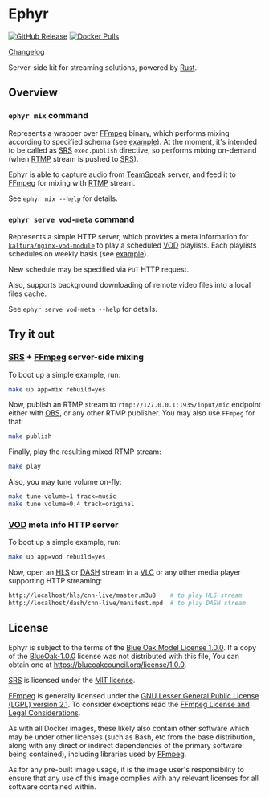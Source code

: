 Ephyr
=====

[![GitHub Release](https://img.shields.io/github/v/release/ALLATRA-IT/ephyr)](https://github.com/ALLATRA-IT/ephyr/releases) [![Docker Pulls](https://img.shields.io/docker/pulls/allatra/ephyr.svg)](https://hub.docker.com/r/allatra/ephyr)

[Changelog](https://github.com/ALLATRA-IT/ephyr/blob/master/CHANGELOG.md)

Server-side kit for streaming solutions, powered by [Rust].




## Overview


### `ephyr mix` command

Represents a wrapper over [FFmpeg] binary, which performs mixing according to specified schema (see [example][1]). At the moment, it's intended to be called as [SRS] `exec.publish` directive, so performs mixing on-demand (when [RTMP] stream is pushed to [SRS]).

Ephyr is able to capture audio from [TeamSpeak] server, and feed it to [FFmpeg] for mixing with [RTMP] stream.

See `ephyr mix --help` for details.


### `ephyr serve vod-meta` command

Represents a simple HTTP server, which provides a meta information for [`kaltura/nginx-vod-module`] to play a scheduled [VOD] playlists. Each playlists schedules on weekly basis (see [example][2]).

New schedule may be specified via `PUT` HTTP request.

Also, supports background downloading of remote video files into a local files cache.

See `ephyr serve vod-meta --help` for details.




## Try it out


### [SRS] + [FFmpeg] server-side mixing

To boot up a simple example, run:
```bash
make up app=mix rebuild=yes
```

Now, publish an RTMP stream to `rtmp://127.0.0.1:1935/input/mic` endpoint either with [OBS], or any other RTMP publisher. You may also use `FFmpeg` for that:
```bash
make publish
```

Finally, play the resulting mixed RTMP stream:
```bash
make play
```

Also, you may tune volume on-fly:
```bash
make tune volume=1 track=music
make tune volume=0.4 track=original
```


### [VOD] meta info HTTP server

To boot up a simple example, run:
```bash
make up app=vod rebuild=yes
```

Now, open an [HLS] or [DASH] stream in a [VLC] or any other media player supporting HTTP streaming:
```bash
http://localhost/hls/cnn-live/master.m3u8    # to play HLS stream
http://localhost/dash/cnn-live/manifest.mpd  # to play DASH stream
```




## License

Ephyr is subject to the terms of the [Blue Oak Model License 1.0.0](https://github.com/ALLATRA-IT/ephyr/blob/master/LICENSE.md). If a copy of the [BlueOak-1.0.0](https://spdx.org/licenses/BlueOak-1.0.0.html) license was not distributed with this file, You can obtain one at <https://blueoakcouncil.org/license/1.0.0>.

[SRS] is licensed under the [MIT license](https://github.com/ossrs/srs/blob/3.0release/LICENSE).

[FFmpeg] is generally licensed under the [GNU Lesser General Public License (LGPL) version 2.1](http://www.gnu.org/licenses/old-licenses/lgpl-2.1.html). To consider exceptions read the [FFmpeg License and Legal Considerations](https://www.ffmpeg.org/legal.html).

As with all Docker images, these likely also contain other software which may be under other licenses (such as Bash, etc from the base distribution, along with any direct or indirect dependencies of the primary software being contained), including libraries used by [FFmpeg].

As for any pre-built image usage, it is the image user's responsibility to ensure that any use of this image complies with any relevant licenses for all software contained within.





[DASH]: https://en.wikipedia.org/wiki/Dynamic_Adaptive_Streaming_over_HTTP
[FFmpeg]: https://ffmpeg.org
[HLS]: https://en.wikipedia.org/wiki/HTTP_Live_Streaming
[OBS]: https://obsproject.com
[RTMP]: https://en.wikipedia.org/wiki/Real-Time_Messaging_Protocol
[Rust]: https://www.rust-lang.org
[SRS]: https://github.com/ossrs/srs
[TeamSpeak]: https://teamspeak.com
[VLC]: http://www.videolan.org/vlc
[VOD]: https://en.wikipedia.org/wiki/Video_on_demand

[`kaltura/nginx-vod-module`]: https://github.com/kaltura/nginx-vod-module

[1]: https://github.com/ALLATRA-IT/ephyr/blob/master/example.mix.spec.json
[2]: https://github.com/ALLATRA-IT/ephyr/blob/master/example.vod.meta.json
